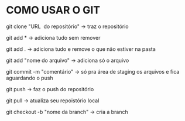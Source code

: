 # COMO USAR O GIT

git clone "URL  do repositório" -> traz o repositório 

git add * -> adiciona tudo sem remover 

git add . -> adiciona tudo e remove o que não estiver na pasta 

git add "nome do arquivo" -> adiciona só o arquivo 

git commit -m "comentário" -> só pra área de staging os arquivos e fica aguardando o push 

git push -> faz o push do repositório 

git pull -> atualiza seu repoistório local

git checkout -b "nome da branch" -> cria a branch
